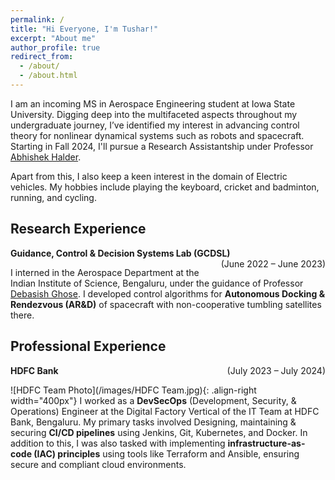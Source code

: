 ```yaml
---
permalink: /
title: "Hi Everyone, I'm Tushar!"
excerpt: "About me"
author_profile: true
redirect_from: 
  - /about/
  - /about.html
---
```


I am an incoming MS in Aerospace Engineering student at Iowa State University. Digging deep into the multifaceted aspects throughout my undergraduate journey, I’ve identified my interest in advancing control theory for nonlinear dynamical systems such as robots and spacecraft. Starting in Fall 2024, I'll pursue a Research Assistantship under Professor [Abhishek Halder](https://abhishekhalder.org/index.html).

Apart from this, I also keep a keen interest in the domain of Electric vehicles. My hobbies include playing the keyboard, cricket and badminton, running, and cycling. 

Research Experience
------
**Guidance, Control & Decision Systems Lab (GCDSL)** <span style="float: right;">(June 2022 – June 2023)</span> 


I interned in the Aerospace Department at the Indian Institute of Science, Bengaluru, under the guidance of Professor [Debasish Ghose](https://aero.iisc.ac.in/people/debasish-ghose/). I developed control algorithms for **Autonomous Docking & Rendezvous (AR&D)** of spacecraft with non-cooperative tumbling satellites there.

Professional Experience
------------
**HDFC Bank** <span style="float: right;">(July 2023 – July 2024)</span>

![HDFC Team Photo](/images/HDFC Team.jpg){: .align-right width="400px"}
I worked as a **DevSecOps** (Development, Security, & Operations) Engineer at the Digital Factory Vertical of the IT Team at HDFC Bank, Bengaluru. My primary tasks involved Designing, maintaining & securing **CI/CD pipelines** using Jenkins, Git, Kubernetes, and Docker. In addition to this, I was also tasked with implementing **infrastructure-as-code (IAC) principles** using tools like Terraform and Ansible, ensuring secure and compliant cloud environments.
